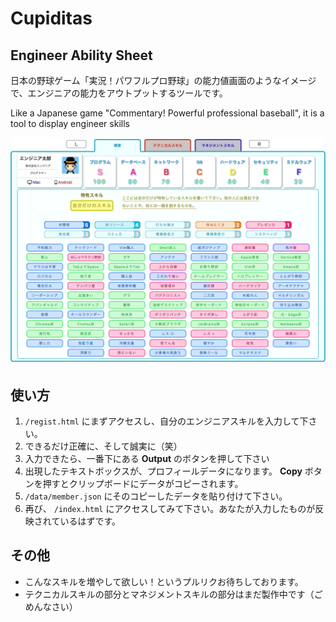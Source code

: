 # Cupiditas

## Engineer Ability Sheet

日本の野球ゲーム「実況！パワフルプロ野球」の能力値画面のようなイメージで、エンジニアの能力をアウトプットするツールです。

Like a Japanese game "Commentary! Powerful professional baseball", it is a tool to display engineer skills

![参考画像](https://raw.githubusercontent.com/shinya/image-storage/master/eas/sample.png "参考画像")


## 使い方

1. `/regist.html` にまずアクセスし、自分のエンジニアスキルを入力して下さい。
1. できるだけ正確に、そして誠実に（笑）
1. 入力できたら、一番下にある **Output** のボタンを押して下さい
1. 出現したテキストボックスが、プロフィールデータになります。 **Copy** ボタンを押すとクリップボードにデータがコピーされます。
1. `/data/member.json` にそのコピーしたデータを貼り付けて下さい。
1. 再び、 `/index.html` にアクセスしてみて下さい。あなたが入力したものが反映されているはずです。

## その他

* こんなスキルを増やして欲しい！というプルリクお待ちしております。
* テクニカルスキルの部分とマネジメントスキルの部分はまだ製作中です（ごめんなさい）
